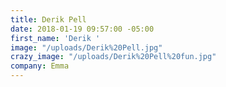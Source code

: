 ```yaml
---
title: Derik Pell
date: 2018-01-19 09:57:00 -05:00
first_name: 'Derik '
image: "/uploads/Derik%20Pell.jpg"
crazy_image: "/uploads/Derik%20Pell%20fun.jpg"
company: Emma
---
```


